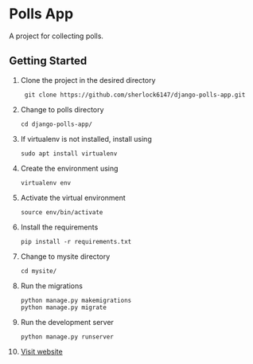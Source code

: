 # Polls App
A project for collecting polls.

## Getting Started

1. Clone the project in the desired directory
   ```
    git clone https://github.com/sherlock6147/django-polls-app.git
    ```

2. Change to polls directory 
   ```
   cd django-polls-app/
   ```
3. If virtualenv is not installed, install using
    ```
    sudo apt install virtualenv
    ```
4. Create the environment using 
    ```
    virtualenv env
    ```

5. Activate the virtual environment
   ```
   source env/bin/activate
   ```

6. Install the requirements
    ```
    pip install -r requirements.txt
    ```

7. Change to mysite directory 
   ```
   cd mysite/
   ```
8. Run the migrations
   ```
   python manage.py makemigrations
   python manage.py migrate
   ```
9. Run the development server
   ```
   python manage.py runserver 
   ```

10. [Visit website](http://localhost/8000/polls)